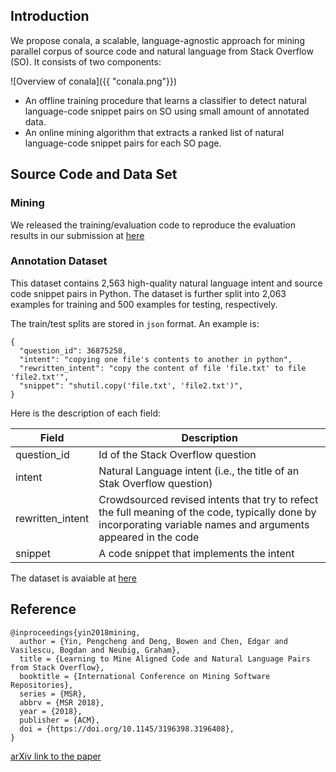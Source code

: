 ## Introduction

We propose conala, a scalable, language-agnostic approach for mining parallel corpus of source code and natural language from Stack Overflow (SO). It consists of two components:

![Overview of conala]({{ "conala.png"}})

* An offline training procedure that learns a classifier to detect natural language-code snippet pairs on SO using small amount of annotated data.
* An online mining algorithm that extracts a ranked list of natural language-code snippet pairs for each SO page.

## Source Code and Data Set

### Mining 

We released the training/evaluation code to reproduce the evaluation results in our submission at [here](https://github.com/conala-anonymous/sominer)

### Annotation Dataset

This dataset contains 2,563 high-quality natural language intent and source code snippet pairs in Python. The dataset is further split into 2,063 examples for training and 500 examples for testing, respectively.

The train/test splits are stored in `json` format. An example is:

```
{
  "question_id": 36875258,
  "intent": "copying one file's contents to another in python", 
  "rewritten_intent": "copy the content of file 'file.txt' to file 'file2.txt'", 
  "snippet": "shutil.copy('file.txt', 'file2.txt')", 
}
```

Here is the description of each field:

Field | Description
------------ | -------------
question_id | Id of the Stack Overflow question
intent | Natural Language intent (i.e., the title of an Stak Overflow question)
rewritten_intent | Crowdsourced revised intents that try to refect the full meaning of the code, typically done by incorporating variable names and arguments appeared in the code
snippet | A code snippet that implements the intent

The dataset is avaiable at [here](conala_annotations.zip)

## Reference

```
@inproceedings{yin2018mining,
  author = {Yin, Pengcheng and Deng, Bowen and Chen, Edgar and Vasilescu, Bogdan and Neubig, Graham},
  title = {Learning to Mine Aligned Code and Natural Language Pairs from Stack Overflow},
  booktitle = {International Conference on Mining Software Repositories},
  series = {MSR},
  abbrv = {MSR 2018},
  year = {2018},
  publisher = {ACM},
  doi = {https://doi.org/10.1145/3196398.3196408},
}
```

[arXiv link to the paper](https://arxiv.org/pdf/1805.08949.pdf)
